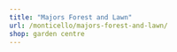 ```yaml
---
title: "Majors Forest and Lawn"
url: /monticello/majors-forest-and-lawn/
shop: garden centre
---
```

